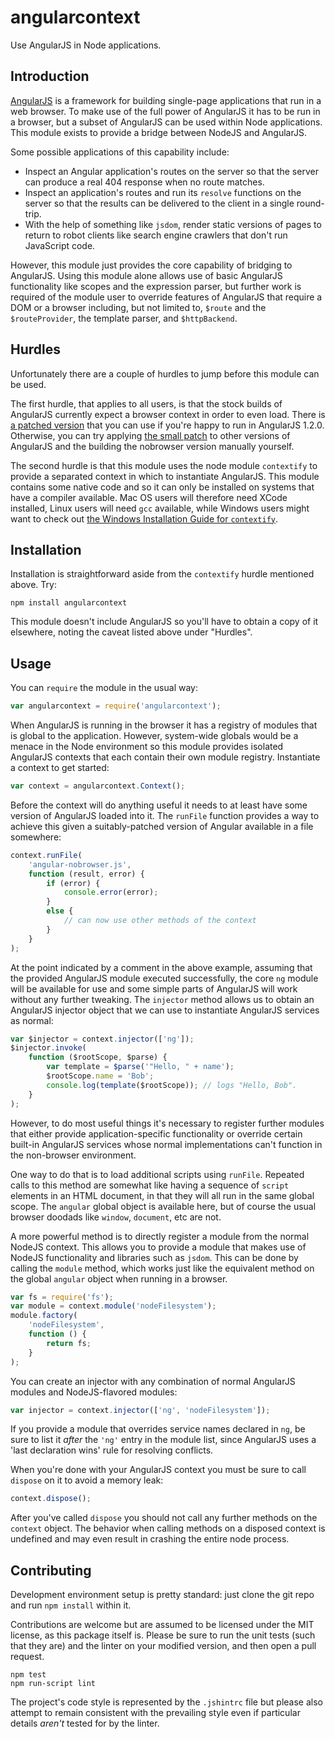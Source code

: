 # angularcontext

Use AngularJS in Node applications.

## Introduction

[AngularJS](http://angularjs.org/) is a framework for building single-page applications that run
in a web browser. To make use of the full power of AngularJS it has to be run in a browser, but
a subset of AngularJS can be used within Node applications. This module exists to provide a
bridge between NodeJS and AngularJS.

Some possible applications of this capability include:

- Inspect an Angular application's routes on the server so that the server can produce a real 404 response when no route matches.
- Inspect an application's routes and run its `resolve` functions on the server so that the results can be delivered to the client in a single round-trip.
- With the help of something like `jsdom`, render static versions of pages to return to robot clients like search engine crawlers that don't run JavaScript code.

However, this module just provides the core capability of bridging to AngularJS. Using this module
alone allows use of basic AngularJS functionality like scopes and the expression parser, but
further work is required of the module user to override features of AngularJS that require a
DOM or a browser including, but not limited to, `$route` and the `$routeProvider`, the template
parser, and `$httpBackend`.

## Hurdles

Unfortunately there are a couple of hurdles to jump before this module can be used.

The first hurdle, that applies to all users, is that the stock builds of AngularJS currently
expect a browser context in order to even load. There is
[a patched version](https://raw.github.com/apparentlymart/node-angularcontext/angular-nobrowser/angular-nobrowser-v1.2.0.js)
that you can use if you're happy to run in AngularJS 1.2.0. Otherwise,
you can try applying
[the small patch](https://github.com/apparentlymart/angular.js/commit/f27ed0df073fbde236ad5a5b853be37395f5f252)
to other versions of AngularJS and the building the nobrowser version manually yourself.

The second hurdle is that this module uses the node module `contextify` to
provide a separated context in which to instantiate AngularJS. This module contains some native
code and so it can only be installed on systems that have a compiler available. Mac OS users will
therefore need XCode installed, Linux users will need `gcc` available, while Windows users might
want to check out
[the Windows Installation Guide for `contextify`](https://github.com/brianmcd/contextify/wiki/Windows-Installation-Guide).

## Installation

Installation is straightforward aside from the `contextify` hurdle mentioned above. Try:

```
npm install angularcontext
```

This module doesn't include AngularJS so you'll have to obtain a copy of it elsewhere, noting
the caveat listed above under "Hurdles".

## Usage

You can `require` the module in the usual way:

```js
var angularcontext = require('angularcontext');
```

When AngularJS is running in the browser it has a registry of modules that is global to the
application. However, system-wide globals would be a menace in the Node environment so this
module provides isolated AngularJS contexts that each contain their own module registry.
Instantiate a context to get started:

```js
var context = angularcontext.Context();
```

Before the context will do anything useful it needs to at least have some version of AngularJS
loaded into it. The `runFile` function provides a way to achieve this given a suitably-patched
version of Angular available in a file somewhere:

```js
context.runFile(
    'angular-nobrowser.js',
    function (result, error) {
        if (error) {
            console.error(error);
        }
        else {
            // can now use other methods of the context
        }
    }
);
```

At the point indicated by a comment in the above example, assuming that the provided AngularJS
module executed successfully, the core `ng` module will be available for use and some simple
parts of AngularJS will work without any further tweaking. The `injector` method allows us
to obtain an AngularJS injector object that we can use to instantiate AngularJS services as
normal:

```js
var $injector = context.injector(['ng']);
$injector.invoke(
    function ($rootScope, $parse) {
        var template = $parse('"Hello, " + name');
        $rootScope.name = 'Bob';
        console.log(template($rootScope)); // logs "Hello, Bob".
    }
);
```

However, to do most useful things it's necessary to register further modules that either provide
application-specific functionality or override certain built-in AngularJS services whose normal
implementations can't function in the non-browser environment.

One way to do that is to load additional scripts using `runFile`. Repeated calls to this method
are somewhat like having a sequence of `script` elements in an HTML document, in that they will
all run in the same global scope. The `angular` global object is available here, but of course
the usual browser doodads like `window`, `document`, etc are not.

A more powerful method is to directly register a module from the normal NodeJS context. This allows
you to provide a module that makes use of NodeJS functionality and libraries such as `jsdom`.
This can be done by calling the `module` method, which works just like the equivalent method
on the global `angular` object when running in a browser.

```js
var fs = require('fs');
var module = context.module('nodeFilesystem');
module.factory(
    'nodeFilesystem',
    function () {
        return fs;
    }
);
```

You can create an injector with any combination of normal AngularJS modules and NodeJS-flavored
modules:

```js
var injector = context.injector(['ng', 'nodeFilesystem']);
```

If you provide a module that overrides service names declared in `ng`, be sure to list it
*after* the `'ng'` entry in the module list, since AngularJS uses a 'last declaration wins'
rule for resolving conflicts.

When you're done with your AngularJS context you must be sure to call `dispose` on it to avoid
a memory leak:

```js
context.dispose();
```

After you've called `dispose` you should not call any further methods on the `context` object. The
behavior when calling methods on a disposed context is undefined and may even result in crashing
the entire node process.

## Contributing

Development environment setup is pretty standard: just clone the git repo and run `npm install`
within it.

Contributions are welcome but are assumed to be licensed under the MIT license, as this package
itself is. Please be sure to run the unit tests (such that they are) and the linter on your
modified version, and then open a pull request.

```
npm test
npm run-script lint
```

The project's code style is represented by the `.jshintrc` file but please also attempt to remain
consistent with the prevailing style even if particular details *aren't* tested for by the linter.

